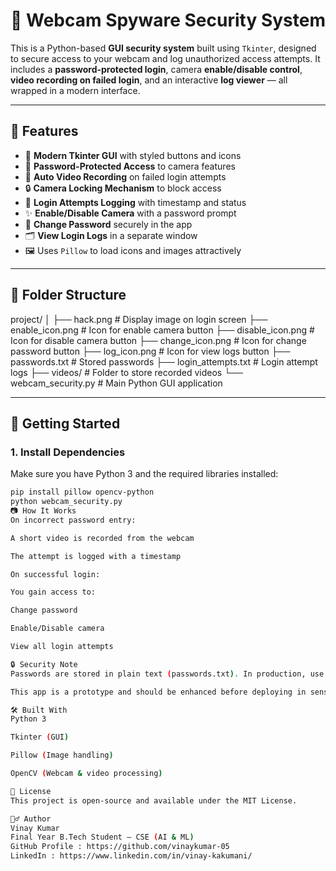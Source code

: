 # 🔐 Webcam Spyware Security System

This is a Python-based **GUI security system** built using `Tkinter`, designed to secure access to your webcam and log unauthorized access attempts. It includes a **password-protected login**, camera **enable/disable control**, **video recording on failed login**, and an interactive **log viewer** — all wrapped in a modern interface.

---

## 📌 Features

- 🎨 **Modern Tkinter GUI** with styled buttons and icons
- 🔐 **Password-Protected Access** to camera features
- 🎥 **Auto Video Recording** on failed login attempts
- 🔒 **Camera Locking Mechanism** to block access
- 📁 **Login Attempts Logging** with timestamp and status
- ✨ **Enable/Disable Camera** with a password prompt
- 🔄 **Change Password** securely in the app
- 🗂️ **View Login Logs** in a separate window
- 🖼️ Uses `Pillow` to load icons and images attractively

---

## 📂 Folder Structure

project/
│
├── hack.png # Display image on login screen
├── enable_icon.png # Icon for enable camera button
├── disable_icon.png # Icon for disable camera button
├── change_icon.png # Icon for change password button
├── log_icon.png # Icon for view logs button
├── passwords.txt # Stored passwords
├── login_attempts.txt # Login attempt logs
├── videos/ # Folder to store recorded videos
└── webcam_security.py # Main Python GUI application


---

## 🚀 Getting Started

### 1. Install Dependencies

Make sure you have Python 3 and the required libraries installed:

```bash
pip install pillow opencv-python
python webcam_security.py
📷 How It Works
On incorrect password entry:

A short video is recorded from the webcam

The attempt is logged with a timestamp

On successful login:

You gain access to:

Change password

Enable/Disable camera

View all login attempts

🔒 Security Note
Passwords are stored in plain text (passwords.txt). In production, use encryption for secure storage.

This app is a prototype and should be enhanced before deploying in sensitive environments.

🛠 Built With
Python 3

Tkinter (GUI)

Pillow (Image handling)

OpenCV (Webcam & video processing)

📄 License
This project is open-source and available under the MIT License.

🙋‍♂️ Author
Vinay Kumar
Final Year B.Tech Student – CSE (AI & ML)
GitHub Profile : https://github.com/vinaykumar-05
LinkedIn : https://www.linkedin.com/in/vinay-kakumani/
